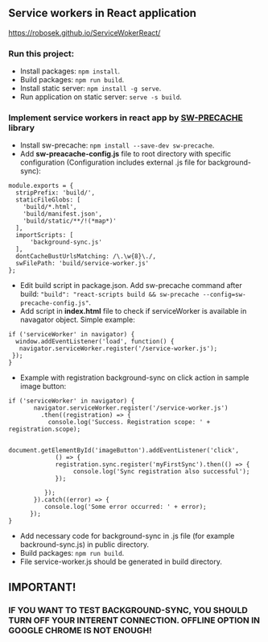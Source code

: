 ## Service workers in React application

https://robosek.github.io/ServiceWokerReact/

### Run this project:
- Install packages: `npm install`.
- Build packages: `npm run build`.
- Install static server: `npm install -g serve`.
- Run application on static server: `serve -s build`.

### Implement service workers in react app by [SW-PRECACHE](https://github.com/GoogleChrome/sw-precache) library 
- Install sw-precache: `npm install --save-dev sw-precache`.
- Add **sw-preacache-config.js** file to root directory with specific configuration (Configuration includes external .js file for background-sync):
```
module.exports = {
  stripPrefix: 'build/',
  staticFileGlobs: [
    'build/*.html',
    'build/manifest.json',
    'build/static/**/!(*map*)'
  ],
  importScripts: [
      'background-sync.js'
  ],
  dontCacheBustUrlsMatching: /\.\w{8}\./,
  swFilePath: 'build/service-worker.js'
};
```
- Edit build script in package.json. Add sw-precache command after build: `"build": "react-scripts build && sw-precache --config=sw-precache-config.js"`.
- Add script in **index.html** file to check if serviceWorker is available in navagator object. Simple example:
```
if ('serviceWorker' in navigator) {
  window.addEventListener('load', function() {
   navigator.serviceWorker.register('/service-worker.js');
 });
}
```
- Example with registration background-sync on click action in sample image button:
```
if ('serviceWorker' in navigator) {
       navigator.serviceWorker.register('/service-worker.js')
         .then((registration) => {
           console.log('Success. Registration scope: ' + registration.scope);

            document.getElementById('imageButton').addEventListener('click',
             () => {
             registration.sync.register('myFirstSync').then(() => {
                  console.log('Sync registration also successful');
             });

          });
       }).catch((error) => {
          console.log('Some error occurred: ' + error);
      });
}
```
- Add necessary code for background-sync in .js file (for example backround-sync.js) in public directory.
- Build packages: `npm run build`.
- File service-worker.js should be generated in build directory.



## IMPORTANT! 
### IF YOU WANT TO TEST BACKGROUND-SYNC, YOU SHOULD TURN OFF YOUR INTERENT CONNECTION. OFFLINE OPTION IN GOOGLE CHROME IS NOT ENOUGH!



